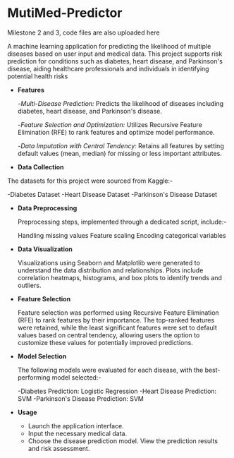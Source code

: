 # MutiMed-Predictor
Milestone 2 and 3, code files are also uploaded here


A machine learning application for predicting the likelihood of multiple diseases based on user input and medical data. This project supports risk prediction for conditions such as diabetes, heart disease, and Parkinson's disease, aiding healthcare professionals and individuals in identifying potential health risks

- **Features**

  -*Multi-Disease Prediction:* Predicts the likelihood of diseases including diabetes, heart disease, and Parkinson's disease.

  -*Feature Selection and Optimization:* Utilizes Recursive Feature Elimination (RFE) to rank features and optimize model performance.

  -*Data Imputation with Central Tendency:* Retains all features by setting default values (mean, median) for missing or less important attributes.

- **Data Collection**

The datasets for this project were sourced from Kaggle:-

  -Diabetes Dataset
  -Heart Disease Dataset
  -Parkinson's Disease Dataset

- **Data Preprocessing**

   Preprocessing steps, implemented through a dedicated script, include:-

    Handling missing values
    Feature scaling
    Encoding categorical variables



- **Data Visualization**

  Visualizations using Seaborn and Matplotlib were generated to understand the data distribution and relationships. Plots include correlation heatmaps, histograms, and box     plots to identify trends and outliers.

- **Feature Selection**

  Feature selection was performed using Recursive Feature Elimination (RFE) to rank features by their importance. The top-ranked features were retained, while the least        significant features were set to default values based on central tendency, allowing users the option to customize these values for potentially improved predictions.



- **Model Selection**

    The following models were evaluated for each disease, with the best-performing model selected:-

    -Diabetes Prediction: Logistic Regression
    -Heart Disease Prediction: SVM
    -Parkinson's Disease Prediction: SVM


- **Usage**

    - Launch the application interface.
    - Input the necessary medical data.
    - Choose the disease prediction model.
    View the prediction results and risk assessment.


